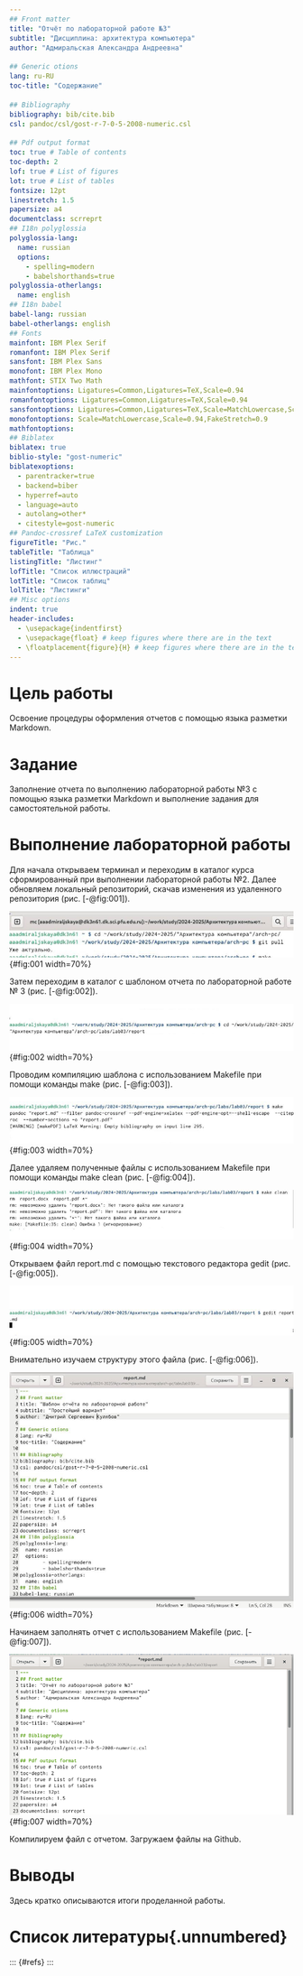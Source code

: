 ```yaml
---
## Front matter
title: "Отчёт по лабораторной работе №3"
subtitle: "Дисциплина: архитектура компьютера"
author: "Адмиральская Александра Андреевна"

## Generic otions
lang: ru-RU
toc-title: "Содержание"

## Bibliography
bibliography: bib/cite.bib
csl: pandoc/csl/gost-r-7-0-5-2008-numeric.csl

## Pdf output format
toc: true # Table of contents
toc-depth: 2
lof: true # List of figures
lot: true # List of tables
fontsize: 12pt
linestretch: 1.5
papersize: a4
documentclass: scrreprt
## I18n polyglossia
polyglossia-lang:
  name: russian
  options:
	- spelling=modern
	- babelshorthands=true
polyglossia-otherlangs:
  name: english
## I18n babel
babel-lang: russian
babel-otherlangs: english
## Fonts
mainfont: IBM Plex Serif
romanfont: IBM Plex Serif
sansfont: IBM Plex Sans
monofont: IBM Plex Mono
mathfont: STIX Two Math
mainfontoptions: Ligatures=Common,Ligatures=TeX,Scale=0.94
romanfontoptions: Ligatures=Common,Ligatures=TeX,Scale=0.94
sansfontoptions: Ligatures=Common,Ligatures=TeX,Scale=MatchLowercase,Scale=0.94
monofontoptions: Scale=MatchLowercase,Scale=0.94,FakeStretch=0.9
mathfontoptions:
## Biblatex
biblatex: true
biblio-style: "gost-numeric"
biblatexoptions:
  - parentracker=true
  - backend=biber
  - hyperref=auto
  - language=auto
  - autolang=other*
  - citestyle=gost-numeric
## Pandoc-crossref LaTeX customization
figureTitle: "Рис."
tableTitle: "Таблица"
listingTitle: "Листинг"
lofTitle: "Список иллюстраций"
lotTitle: "Список таблиц"
lolTitle: "Листинги"
## Misc options
indent: true
header-includes:
  - \usepackage{indentfirst}
  - \usepackage{float} # keep figures where there are in the text
  - \floatplacement{figure}{H} # keep figures where there are in the text
---
```


# Цель работы

Освоение процедуры оформления отчетов с помощью языка разметки Markdown.

# Задание

Заполнение отчета по выполнению лабораторной работы №3 с помощью языка разметки Markdown и выполнение задания для самостоятельной работы.

# Выполнение лабораторной работы

Для начала открываем терминал и переходим в каталог курса сформированный при выполнении лабораторной работы №2. Далее обновляем локальный репозиторий, скачав изменения из удаленного репозитория (рис. [-@fig:001]).

![Переход в каталог курса и обновление локального репозитория.](image/1.jpg){#fig:001 width=70%}

Затем переходим в каталог с шаблоном отчета по лабораторной работе № 3 (рис. [-@fig:002]).

![Переход в каталог с шаблоном отчета по лабораторной работе № 3.](image/2.jpg){#fig:002 width=70%}

Проводим компиляцию шаблона с использованием Makefile при помощи команды make (рис. [-@fig:003]). 

![Компиляция шаблона с использованием Makefile.](image/2.2.jpg){#fig:003 width=70%}

Далее удаляем полученные файлы с использованием Makefile при помощи команды make clean (рис. [-@fig:004]).

![Удаление полученных файлов с использованием Makefile.](image/3.jpg){#fig:004 width=70%}

Открываем файл report.md c помощью текстового редактора gedit (рис. [-@fig:005]). 

![Открытие файла report.md.](image/4.jpg){#fig:005 width=70%}

Внимательно изучаем структуру этого файла (рис. [-@fig:006]). 

![Структура файла report.md.](image/5.jpg){#fig:006 width=70%}

Начинаем заполнять отчет с использованием Makefile (рис. [-@fig:007]).

![Заполнение отчета.](image/6.jpg){#fig:007 width=70%}

Компилируем файл с отчетом. Загружаем файлы на Github.

# Выводы

Здесь кратко описываются итоги проделанной работы.

# Список литературы{.unnumbered}

::: {#refs}
:::
